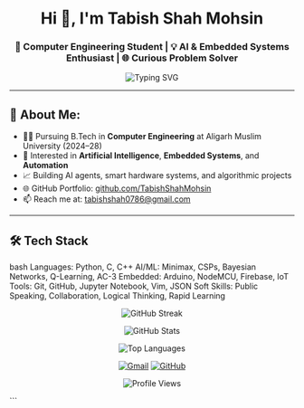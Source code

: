 <h1 align="center">Hi 👋, I'm Tabish Shah Mohsin</h1>
<h3 align="center">🚀 Computer Engineering Student | 💡 AI & Embedded Systems Enthusiast | 🌐 Curious Problem Solver</h3>

<p align="center">
  <img src="https://readme-typing-svg.herokuapp.com?font=Fira+Code&size=22&pause=1000&color=00C2FF&center=true&vCenter=true&width=435&lines=1st+Year+Computer+Engineer;Exploring+AI+and+Robotics;Passionate+about+Embedded+Systems;Always+eager+to+learn+and+build!" alt="Typing SVG" />
</p>

---

## 💫 About Me:

- 👨‍🎓 Pursuing B.Tech in **Computer Engineering** at Aligarh Muslim University (2024–28)
- 🤖 Interested in **Artificial Intelligence**, **Embedded Systems**, and **Automation**
- 📈 Building AI agents, smart hardware systems, and algorithmic projects
- 🌐 GitHub Portfolio: [github.com/TabishShahMohsin](https://github.com/TabishShahMohsin)
- 📫 Reach me at: [tabishshah0786@gmail.com](mailto:tabishshah0786@gmail.com)

---

## 🛠️ Tech Stack

bash
Languages:     Python, C, C++
AI/ML:         Minimax, CSPs, Bayesian Networks, Q-Learning, AC-3
Embedded:      Arduino, NodeMCU, Firebase, IoT
Tools:         Git, GitHub, Jupyter Notebook, Vim, JSON
Soft Skills:   Public Speaking, Collaboration, Logical Thinking, Rapid Learning

<p align="center">
  <img src="https://github-readme-streak-stats.herokuapp.com/?user=TabishShahMohsin&theme=react&hide_border=true" alt="GitHub Streak" />
</p>
<p align="center">
  <img src="https://github-readme-stats.vercel.app/api?username=TabishShahMohsin&show_icons=true&theme=react&hide_border=true&count_private=true" alt="GitHub Stats" />
</p>
<p align="center">
  <img src="https://github-readme-stats.vercel.app/api/top-langs/?username=TabishShahMohsin&layout=compact&theme=react&hide_border=true" alt="Top Languages" />
</p>


<p align="center">
  <a href="mailto:tabishshah0786@gmail.com"><img alt="Gmail" src="https://img.shields.io/badge/Gmail-D14836.svg?style=for-the-badge&logo=gmail&logoColor=white"/></a>
  <a href="https://github.com/TabishShahMohsin"><img alt="GitHub" src="https://img.shields.io/badge/GitHub-181717?style=for-the-badge&logo=github&logoColor=white"/></a>
</p>

<p align="center">
  <img src="https://komarev.com/ghpvc/?username=TabishShahMohsin&label=Profile%20Views&color=0e75b6&style=flat" alt="Profile Views" />
</p>
```



<!--
**TabishShahMohsin/TabishShahMohsin** is a ✨ _special_ ✨ repository because its `README.md` (this file) appears on your GitHub profile.

Here are some ideas to get you started:

- 🔭 I’m currently working on ...
- 🌱 I’m currently learning ...
- 👯 I’m looking to collaborate on ...
- 🤔 I’m looking for help with ...
- 💬 Ask me about ...
- 📫 How to reach me: ...
- 😄 Pronouns: ...
- ⚡ Fun fact: ...
-->
